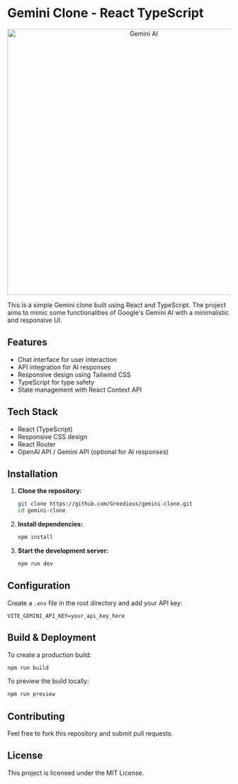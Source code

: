 # Gemini Clone - React TypeScript



<p align="center">
<img src="https://storage.googleapis.com/gweb-uniblog-publish-prod/images/Gemini_SS.width-1300.jpg" alt="Gemini AI" width="600">
</p>

This is a simple Gemini clone built using React and TypeScript. The project aims to mimic some functionalities of Google's Gemini AI with a minimalistic and responsive UI.

## Features
- Chat interface for user interaction
- API integration for AI responses
- Responsive design using Tailwind CSS
- TypeScript for type safety
- State management with React Context API

## Tech Stack
- React (TypeScript)
- Responsive CSS design
- React Router
- OpenAI API / Gemini API (optional for AI responses)

## Installation

1. **Clone the repository:**
   ```sh
   git clone https://github.com/Greedious/gemini-clone.git
   cd gemini-clone
   ```
2. **Install dependencies:**
   ```sh
   npm install
   ```
3. **Start the development server:**
   ```sh
   npm run dev
   ```

## Configuration

Create a `.env` file in the root directory and add your API key:
```
VITE_GEMINI_API_KEY=your_api_key_here
```

## Build & Deployment

To create a production build:
```sh
npm run build
```

To preview the build locally:
```sh
npm run preview
```

## Contributing
Feel free to fork this repository and submit pull requests.

## License
This project is licensed under the MIT License.


